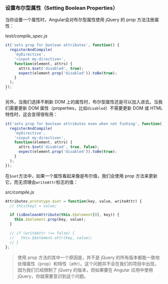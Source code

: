 ### 设置布尔型属性（Setting Boolean Properties）

当你设置一个属性时，Angular会对布尔型属性使用 jQuery 的 prop 方法注册属性：

_test/compile\_spec.js_

```js
it('sets prop for boolean attributes', function() {
  registerAndCompile(
    'myDirective',
    '<input my-directive>',
    function(element, attrs) {
      attrs.$set('disabled', true);
      expect(element.prop('disabled')).toBe(true);
    }
  );
});
`
```

另外，当我们选择不刷新 DOM 上的属性时，布尔型属性还是可以加入进去。当我们需要更新 DOM 属性（properties，比如`disabled`）不需要更新 DOM 或 HTML 特性时，这会变得很有用：

```js
it('sets prop for boolean attributes even when not fushing', function() {
  registerAndCompile(
    'myDirective',
    '<input my-directive>',
    function(element, attrs) {
      attrs.$set('disabled', true, false);
      expect(element.prop('disabled')).toBe(true);
    }
  );
});
```

在`$set`方法中，如果一个属性看起来像是布尔值，我们会使用 prop 方法来更新它，而无须理会`writeAttr`标志的值：

_src/compile.js_

```js
Attributes.prototype.$set = function(key, value, writeAttr) {
  // this[key] = value;

  if (isBooleanAttribute(this.$$element[0], key)) {
    this.$$element.prop(key, value);
  }

  // if (writeAttr !== false) {
  //   this.$$element.attr(key, value);
  // }
};
```

> 使用 prop 方法的其中一个原因是，并不是 jQuery 的所有版本都能一致地处理属性（prop）和特性（attr）。这个问题并不会在我们的项目中出现，因为我们已经限制了 jQuery 的版本，但如果要在 Angular 应用中使用 jQuery，你就需要意识到这个问题。



